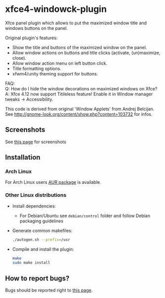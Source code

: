 # xfce4-windowck-plugin

Xfce panel plugin which allows to put the maximized window title and windows buttons on the panel.

Original plugin's features:

* Show the title and buttons of the maximized window on the panel.
* Allow window actions on buttons and title clicks (activate, (un)maximize, close).
* Allow window action menu on left button click.
* Title formatting options.
* xfwm4/unity theming support for buttons.

FAQ:  
Q: How do I hide the window decorations on maximized windows on Xfce?  
A: Xfce 4.12 now support Titileless feature! Enable it in Window manager tweaks → Accessibility.

This code is derived from original 'Window Applets' from Andrej Belcijan.
See <http://gnome-look.org/content/show.php?content=103732> for infos.

## Screenshots

See [this page](https://goodies.xfce.org/projects/panel-plugins/xfce4-windowck-plugin) for screenshots

## Installation

### Arch Linux

For Arch Linux users [AUR package](https://aur.archlinux.org/packages/xfce4-windowck-plugin/) is available.

### Other Linux distributions

* Install dependencies:
  * For Debian/Ubuntu see `debian/control` folder and follow Debian packaging guidelines
* Generate common makefiles:
  
  ```bash
  ./autogen.sh --prefix=/usr
  ```

* Compile and install the plugin:

  ```bash
  make
  sudo make install
  ```

## How to report bugs?

Bugs should be reported right to [this page](https://gitlab.xfce.org/panel-plugins/xfce4-windowck-plugin/-/issues).
